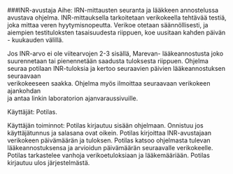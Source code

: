 ###INR-avustaja
Aihe: 
IRN-mittausten seuranta ja lääkkeen annostelussa avustava ohjelma.
INR-mittauksella tarkoitetaan verikokeella tehtävää testiä, joka mittaa veren 
hyytymisnopeutta. Verikoe otetaan säännöllisesti, ja aiempien testituloksten
tasaisuudesta riippuen, koe uusitaan kahden päivän - kuukauden välillä. 

Jos INR-arvo ei ole viitearvojen 2-3 sisällä, Marevan- lääkeannostusta joko suurennetaan
tai pienennetään saadusta tuloksesta riippuen. Ohjelma seuraa potilaan
INR-tuloksia ja kertoo seuraavien päivien lääkeannostuksen seuraavaan         
verikokeeseen saakka. Ohjelma myös ilmoittaa seuraavaan verikokeen ajankohdan   
ja antaa linkin laboratorion ajanvaraussivuille.

Käyttäjät: Potilas. 

Käyttäjän toiminnot:
Potilas kirjautuu sisään ohjelmaan.
Onnistuu jos käyttäjätunnus ja salasana ovat oikein.
Potilas kirjoittaa INR-avustajaan verikokeen päivämäärän ja tuloksen. 
Potilas katsoo ohjelmasta tulevan lääkeannostuksensa ja arvioidun päivämäärän 
seuraavalle verikokeelle.
Potilas tarkastelee vanhoja verikoetuloksiaan ja lääkemääriään.
Potilas kirjautuu ulos järjestelmästä.
